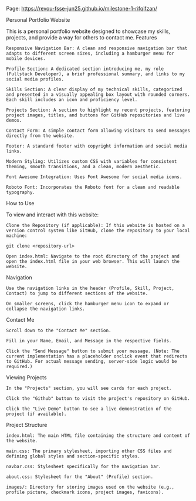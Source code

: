 Page:
https://revou-fsse-jun25.github.io/milestone-1-rifqifzan/

Personal Portfolio Website

This is a personal portfolio website designed to showcase my skills, projects, and provide a way for others to contact me.
Features

    Responsive Navigation Bar: A clean and responsive navigation bar that adapts to different screen sizes, including a hamburger menu for mobile devices.

    Profile Section: A dedicated section introducing me, my role (Fullstack Developer), a brief professional summary, and links to my social media profiles.

    Skills Section: A clear display of my technical skills, categorized and presented in a visually appealing box layout with rounded corners. Each skill includes an icon and proficiency level.

    Projects Section: A section to highlight my recent projects, featuring project images, titles, and buttons for GitHub repositories and live demos.

    Contact Form: A simple contact form allowing visitors to send messages directly from the website.

    Footer: A standard footer with copyright information and social media links.

    Modern Styling: Utilizes custom CSS with variables for consistent theming, smooth transitions, and a clean, modern aesthetic.

    Font Awesome Integration: Uses Font Awesome for social media icons.

    Roboto Font: Incorporates the Roboto font for a clean and readable typography.

How to Use

To view and interact with this website:

    Clone the Repository (if applicable): If this website is hosted on a version control system like GitHub, clone the repository to your local machine:

    git clone <repository-url>

    Open index.html: Navigate to the root directory of the project and open the index.html file in your web browser. This will launch the website.

Navigation

    Use the navigation links in the header (Profile, Skill, Project, Contact) to jump to different sections of the website.

    On smaller screens, click the hamburger menu icon to expand or collapse the navigation links.

Contact Me

    Scroll down to the "Contact Me" section.

    Fill in your Name, Email, and Message in the respective fields.

    Click the "Send Message" button to submit your message. (Note: The current implementation has a placeholder onclick event that redirects to GitHub. For actual message sending, server-side logic would be required.)

Viewing Projects

    In the "Projects" section, you will see cards for each project.

    Click the "Github" button to visit the project's repository on GitHub.

    Click the "Live Demo" button to see a live demonstration of the project (if available).

Project Structure

    index.html: The main HTML file containing the structure and content of the website.

    main.css: The primary stylesheet, importing other CSS files and defining global styles and section-specific styles.

    navbar.css: Stylesheet specifically for the navigation bar.

    about.css: Stylesheet for the "About" (Profile) section.

    images/: Directory for storing images used on the website (e.g., profile picture, checkmark icons, project images, favicons).